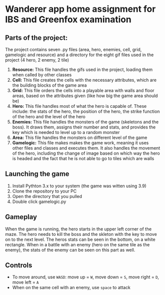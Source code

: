 # Wanderer app home assignment for IBS and Greenfox examination

## Parts of the project:
The project contains seven .py files (area, hero, enemies, cell, grid, gamelogic and resource) and a directory for the eight gif files used in the project (4 hero, 2 enemy, 2 tile)
1. **Resource:** This file handles the gifs used in the project, loading them when called by other classes
2. **Cell:** This file creates the cells with the necessary attributes, which are the building blocks of the game area
3. **Grid:** This file orders the cells into a playable area with walls and floor areas, based on the attributes given (like how big the game area should be)
4. **Hero:** This file handles most of what the hero is capable of. These include: the stats of the hero, the position of the hero, the strike function of the hero and the level of the hero
5. **Enemies:** This file handles the monsters of the game (skeletons and the boss). It draws them, assigns their number and stats, and provides the key which is needed to level up to a random monster
6. **Area:** This file handles the monsters on different level of the game
7. **Gamelogic:** This file makes makes the game work, meaning it uses other files and classes and executes them. It also handles the movement of the hero, including the change of image based on which way the hero is headed and the fact that he is not able to go to tiles which are walls


## Launching the game
1. Install Pythton 3.x to your system (the game was witten using 3.9)
2. Clone the repository to your PC
3. Open the directory that you pulled
4. Double click gamelogic.py

## Gameplay
When the game is running, the hero starts in the upper left corner of the maze. The hero needs to kill the boss and the skleton with the key to move on to the next level. The heros stats can be seen in the bottom, on a white rectangle. When in a battle with an enemy (hero on the same tile as the enemy), the stats of the enemy can be seen on this part as well.

## Controls
- To move around, use `WASD`: move up = `W`, move down = `S`, move right = `D`, move left = `A`
- When on the same cell with an enemy, use `space` to attack
  
  

